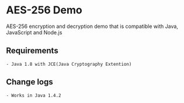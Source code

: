 #  	AES-256 Demo
AES-256 encryption and decryption demo that is compatible with Java, JavaScript and Node.js

##  Requirements

    - Java 1.8 with JCE(Java Cryptography Extention)

## Change logs

    - Works in Java 1.4.2

